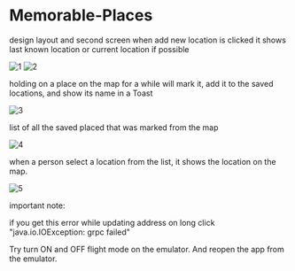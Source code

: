 # Memorable-Places

design layout and second screen when add new location is clicked it shows last known location or current location if possible

![1](https://user-images.githubusercontent.com/60838458/147184651-d332342b-a5f0-487a-a255-ebf9cce61223.png) ![2](https://user-images.githubusercontent.com/60838458/147184691-b99b3858-4ba7-417d-9f74-9294b166142b.png)

holding on a place on the map for a while will mark it, add it to the saved locations, and show its name in a Toast

![3](https://user-images.githubusercontent.com/60838458/147184733-ec2b4b4c-c36e-4807-a3e7-780512509575.png)

list of all the saved placed that was marked from the map

![4](https://user-images.githubusercontent.com/60838458/147184763-0e9810b7-b3e5-4bf5-ab99-88454ca60dd7.png)

when a person select a location from the list, it shows the location on the map.

![5](https://user-images.githubusercontent.com/60838458/147184794-aa494a25-f436-4b32-b442-7cdd57f653ac.png)

important note:

if you get this error while updating address on long click "java.io.IOException: grpc failed"

Try turn ON and OFF flight mode on the emulator.  And reopen the app from the emulator.

